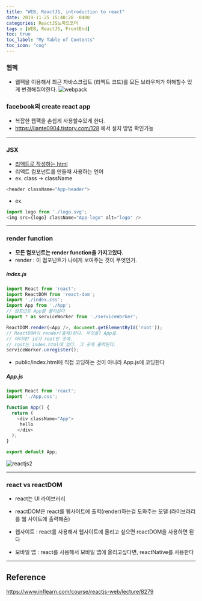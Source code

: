 ```yaml
---
title: "WEB, ReactJS, introduction to react"
date: 2019-11-25 15:40:28 -0400
categories: ReactJS노마드코더
tags : [WEB, ReactJS, FrontEnd]
toc: true
toc_label: "My Table of Contents"
toc_icon: "cog"
---
```

### 웹펙
- 웹팩을 이용해서 최근 자바스크립트 (리액트 코드)를 모든 브라우저가 이해할수 있게 변경해줘야한다.
![webpack](https://user-images.githubusercontent.com/55946791/69519011-51358c00-0f9c-11ea-857f-3d7f926701fd.JPG)

### facebook의 create react app
- 복잡한 웹팩을 손쉽게 사용할수있게 한다.
-  <https://liante0904.tistory.com/128> 에서 설치 방법 확인가능

---
### JSX
- <u>리액트로 작성하는 html</u>
- 리액트 컴포넌트를 만들때 사용하는 언어
- ex. class -> className
```js
<header className="App-header">
```
- ex.
```js
import logo from './logo.svg';
<img src={logo} className="App-logo" alt="logo" />
```

---

### render function
- <b>모든 컴포넌트는 render function을 가지고있다.</b>
- render : 이 컴포넌트가 나에게 보여주는 것이 무엇인가.
##### index.js
```js
import React from 'react';
import ReactDOM from 'react-dom';
import './index.css';
import App from './App';
// 컴포넌트 App를 불러온다
import * as serviceWorker from './serviceWorker';

ReactDOM.render(<App />, document.getElementById('root'));
// ReactDOM이 render(출력)한다. 무엇을? App을.
// 어디에? id가 root인 곳에.
// root는 index.html에 있다. 그 곳에 출력된다.
serviceWorker.unregister();
```

- public/index.html에 직접 코딩하는 것이 아니라 App.js에 코딩한다
##### App.js
```js
import React from 'react';
import './App.css';

function App() {
  return (
    <div className="App">
     hello
    </div>
  );
}

export default App;
```
![reactjs2](https://user-images.githubusercontent.com/55946791/69522161-120b3900-0fa4-11ea-9f2e-70bea2998c5f.JPG)

---
### react vs reactDOM
- react는 UI 라이브러리
- reactDOM은 react를 웹사이트에 출력(render)하는걸 도와주는 모델
(라이브러리를 웹 사이트에 출력해줌)

- 웹사이트 : react를 사용해서 웹사이트에 올리고 싶으면 reactDOM을 사용하면 된다
- 모바일 앱 : react를 사용해서 모바일 앱에 올리고싶다면, reactNative를 사용한다


---
## Reference
<https://www.inflearn.com/course/reactjs-web/lecture/8279>
